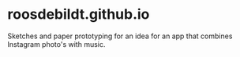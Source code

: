 # roosdebildt.github.io

Sketches and paper prototyping for an idea for an app that combines Instagram photo's with music.
